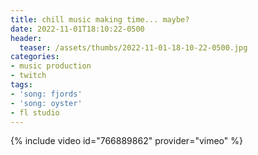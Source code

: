 ```yaml
---
title: chill music making time... maybe?
date: 2022-11-01T18:10:22-0500
header:
  teaser: /assets/thumbs/2022-11-01-18-10-22-0500.jpg
categories:
- music production
- twitch
tags:
- 'song: fjords'
- 'song: oyster'
- fl studio
---
```

{% include video id="766889862" provider="vimeo" %}
